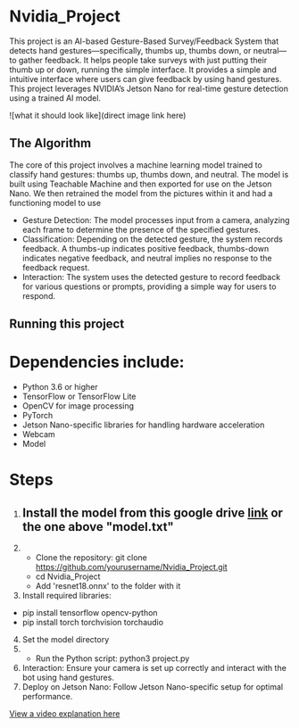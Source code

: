 # Nvidia_Project

This project is an AI-based Gesture-Based Survey/Feedback System that detects hand gestures—specifically, thumbs up, thumbs down, or neutral—to gather feedback. It helps people take surveys with just putting their thumb up or down, running the simple interface. It provides a simple and intuitive interface where users can give feedback by using hand gestures. This project leverages NVIDIA’s Jetson Nano for real-time gesture detection using a trained AI model.

![what it should look like](direct image link here)

## The Algorithm

The core of this project involves a machine learning model trained to classify hand gestures: thumbs up, thumbs down, and neutral. The model is built using Teachable Machine and then exported for use on the Jetson Nano. We then retrained the model from the pictures within it and had a functioning model to use

- Gesture Detection: The model processes input from a camera, analyzing each frame to determine the presence of the specified gestures.
- Classification: Depending on the detected gesture, the system records feedback. A thumbs-up indicates positive feedback, thumbs-down indicates negative feedback, and neutral implies no response to the feedback request.
- Interaction: The system uses the detected gesture to record feedback for various questions or prompts, providing a simple way for users to respond.

## Running this project

# Dependencies include:
- Python 3.6 or higher
- TensorFlow or TensorFlow Lite
- OpenCV for image processing
- PyTorch
- Jetson Nano-specific libraries for handling hardware acceleration
- Webcam
- Model

# Steps

1. Install the model from this google drive [link](https://drive.google.com/file/d/1TUnmILDm2BhUsQuGpdMcR9JT2TTwYN-F/view?usp=sharing) or the one above "model.txt"
   - 
2. - Clone the repository: git clone https://github.com/yourusername/Nvidia_Project.git
   - cd Nvidia_Project
   - Add 'resnet18.onnx' to the folder with it
3. Install required libraries:
- pip install tensorflow opencv-python
- pip install torch torchvision torchaudio
4. Set the model directory
5. - Run the Python script: python3 project.py
6. Interaction: Ensure your camera is set up correctly and interact with the bot using hand gestures.
7. Deploy on Jetson Nano: Follow Jetson Nano-specific setup for optimal performance.

[View a video explanation here](https://youtu.be/qsvBHe-yud4)

